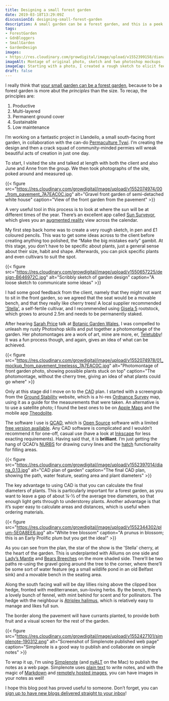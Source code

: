 ```yaml
---
title: Designing a small forest garden
date: 2019-03-18T13:29:09Z
discussionId: designing-small-forest-garden
description: A small garden can be a forest garden, and this is a peek into how I approach a small forest garden design.
tags: 
- ForestGarden
- GdnBloggers
- SmallGarden
- GardenDesign
images: 
- https://res.cloudinary.com/growdigital/image/upload/v1552399158/diana-montage2.jpg
imageAlt: Montage of original photo, sketch and two photoshop mockups
imageCap: Starting with a photo, I created a rough sketch to elicit feedback from the client, before moving on to a couple of scampy montages. CAD is the next stage.
draft: false
---
```


I really think that [your small garden can be a forest garden](https://www.forestgarden.wales/blog/small-forest-garden/), because to be a forest garden is more abut the _principles_ than the size. To recap, the principles are:

1. Productive
2. Multi-layered
3. Permanent ground cover
4. Sustainable
5. Low maintenance

I’m working on a fantastic project in Llandeilo, a small south-facing front garden, in collaboration with the can-do [Permaculture Tywi](http://www.permaculturetywi.uk). I’m creating the design and then a crack squad of community-minded permies will wreak beautiful acts of creation in just one day.

To start, I visited the site and talked at length with both the client and also June and Anne from the group. We then took photographs of the site, poked around and measured up. 

{{< figure src="https://res.cloudinary.com/growdigital/image/upload/v1552074974/00_from_pavement_7A7EAC0C.jpg" alt="Gravel front garden of semi-detached white house" caption="View of the front garden from the pavement" >}}

A very useful tool in this process is to look at where the sun will be at different times of the year. There’s an excellent app called [Sun Surveyor](https://www.sunsurveyor.com), which gives you an [augmented reality](https://en.wikipedia.org/wiki/Augmented_reality) view across the calendar. 

My first step back home was to create a very rough sketch, in pen and £1 coloured pencils. This was to get some ideas across to the client before creating anything too polished, the “Make the big mistakes early” gambit. At this stage, you don’t have to be specific about plants, just a general sense about their size, habit and shape. Afterwards, you can pick specific plants and even cultivars to suit the spot.

{{< figure src="https://res.cloudinary.com/growdigital/image/upload/v1550657225/design-B646972C.jpg" alt="Scribbly sketch of garden design" caption="A loose sketch to communicate some ideas" >}}

I had some good feedback from the client, namely that they might not want to sit in the front garden, so we agreed that the seat would be a movable bench, and that they really like cherry trees! A local supplier recommended ['Stella'](https://www.orangepippin.com/varieties/cherries/stella), a self-fertile cultivar, and I recommended using [Gisela 5](https://www.forestgarden.wales/blog/rootstock-reference/) rootstock, which grows to around 2.5m and needs to be permanently staked.

After hearing [Sarah Price](https://www.sarahpricelandscapes.com) talk at [Botanic Garden Wales](https://botanicgarden.wales/visit/whats-on/inspirational-women-in-horticulture-2/), I was compelled to unleash my rusty Photoshop skills and put together a photomontage of the garden. Her photomontages are a work of art, mine are more, er, [Teletubby](https://en.wikipedia.org/wiki/Teletubbies)! It was a fun process though, and again, gives an idea of what can be achieved.

{{< figure src="https://res.cloudinary.com/growdigital/image/upload/v1552074978/01_mockup_from_pavement_treelesss_7A7EAC0C.jpg" alt="Photomontage of front garden photo, showing possible plants stuck on top" caption="The photomontage, without the cherry tree, giving an idea of what plants could go where" >}}

Only at this stage did I move on to the <abbr title="Computer Aided Design">CAD</abbr> plan. I started with a screengrab from the [Ground Stability](https://groundstability.com/public/web/log-order?execution=e1s5
) website, which is a hi-res [Ordnance Survey](https://en.wikipedia.org/wiki/Ordnance_Survey) map, using it as a guide for the measurements that were taken. An alternative is to use a satellite photo; I found the best ones to be on [Apple Maps](https://en.wikipedia.org/wiki/Apple_Maps) and the mobile app [Theodolite](http://hrtapps.com/theodolite/). 

The software I use is [QCAD](https://www.qcad.org), which is [Open Source](https://en.wikipedia.org/wiki/Open_source) software with a limited [free version available](https://www.qcad.org/en/download). Any CAD software is complicated and I wouldn’t recommend it for one-off, casual use (have a look at [Inkscape](https://inkscape.org) for less exacting requirements). Having said that, it is **brilliant**. I’m just getting the hang of QCAD’s [NURBS](https://en.wikipedia.org/wiki/Non-uniform_rational_B-spline) for drawing curvy lines and the [hatch](https://onelook.com/?w=hatch&ls=a) functionality for filling areas.

{{< figure src="https://res.cloudinary.com/growdigital/image/upload/v1552397014/diana_0.13.jpg" alt="CAD plan of garden" caption="The final CAD plan, showing the path, water feature, seating area and plant diameters" >}}

The key advantage to using CAD is that you can calculate the final diameters of plants. This is particularly important for a forest garden, as you want to leave a gap of about ¼-½ of the average tree diameters, so that enough light gets through to understorey plants. Another advantage is that it’s super easy to calculate areas and distances, which is useful when ordering materials.

{{< figure src="https://res.cloudinary.com/growdigital/image/upload/v1552344302/plum-5E0A8EE6.jpg" alt="White tree blossom" caption="A prunus in blossom; this is an Early Prolific plum but you get the idea!" >}}

As you can see from the plan, the star of the show is the 'Stella' cherry, at the heart of the garden. This is underplanted with Alliums on one side and [Lady’s Mantle](https://pfaf.org/user/plant.aspx?latinname=Alchemilla+xanthochlora) and [Bears Breeches](https://pfaf.org/user/plant.aspx?latinname=Acanthus+mollis) on the more shaded side. There’ll be two paths re-using the gravel going around the tree to the corner, where there’ll be some sort of water feature (eg a small wildlife pond in an old Belfast sink) and a movable bench in the seating area. 

Along the south facing wall will be day lillies rising above the clipped box hedge, fronted with mediterranean, sun-loving herbs. By the bench, there’s a lovely bunch of fennel, with mint behind for scent and for pollinators. The hedge with the neighbour is [Atriplex halimus](https://pfaf.org/user/plant.aspx?latinname=Atriplex+halimus), which is relatively easy to manage and likes full sun. 

The border along the pavement will have currants planted, to provide both fruit and a visual screen for the rest of the garden. 

{{< figure src="https://res.cloudinary.com/growdigital/image/upload/v1552427101/simplenote-190312.png" alt="Screenshot of Simplenote published web page" caption="Simplenote is a good way to publish and collaborate on simple notes" >}}

To wrap it up, I’m using [Simplenote](https://simplenote.com) (and [nvALT](https://brettterpstra.com/projects/nvalt/) on the Mac) to publish the notes as a web page. Simplenote uses [plain text](https://en.wikipedia.org/wiki/Plain_text) to write notes, and with the magic of [Markdown](https://daringfireball.net/projects/markdown/) and [remotely hosted images](https://www.forestgarden.wales/blog/store-garden-blog-photos/), you can have images in your notes as well! 

I hope this blog post has proved useful to someone. Don’t forget, you can [sign up to have new blogs delivered straight to your inbox](http://eepurl.com/gguIi5)!

